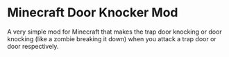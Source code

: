 # Minecraft Door Knocker Mod
A very simple mod for Minecraft that makes the trap door knocking or door knocking (like a zombie breaking it down) when you attack a trap door or door respectively.
